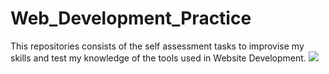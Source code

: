 # Web_Development_Practice
This repositories consists of the self assessment tasks to improvise my skills and test my knowledge of the tools used in Website Development.
![](snaps2/6.2.png)
